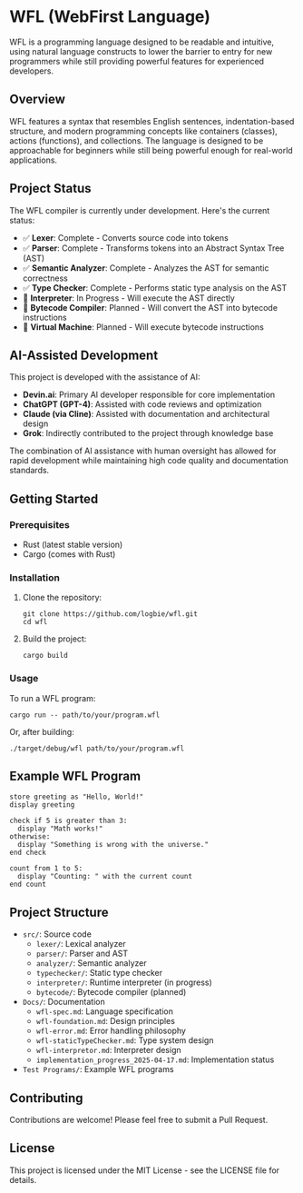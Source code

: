 # WFL (WebFirst Language)

WFL is a programming language designed to be readable and intuitive, using natural language constructs to lower the barrier to entry for new programmers while still providing powerful features for experienced developers.

## Overview

WFL features a syntax that resembles English sentences, indentation-based structure, and modern programming concepts like containers (classes), actions (functions), and collections. The language is designed to be approachable for beginners while still being powerful enough for real-world applications.

## Project Status

The WFL compiler is currently under development. Here's the current status:

- ✅ **Lexer**: Complete - Converts source code into tokens
- ✅ **Parser**: Complete - Transforms tokens into an Abstract Syntax Tree (AST)
- ✅ **Semantic Analyzer**: Complete - Analyzes the AST for semantic correctness
- ✅ **Type Checker**: Complete - Performs static type analysis on the AST
- 🔄 **Interpreter**: In Progress - Will execute the AST directly
- 🔄 **Bytecode Compiler**: Planned - Will convert the AST into bytecode instructions
- 🔄 **Virtual Machine**: Planned - Will execute bytecode instructions

## AI-Assisted Development

This project is developed with the assistance of AI:

- **Devin.ai**: Primary AI developer responsible for core implementation
- **ChatGPT (GPT-4)**: Assisted with code reviews and optimization
- **Claude (via Cline)**: Assisted with documentation and architectural design
- **Grok**: Indirectly contributed to the project through knowledge base

The combination of AI assistance with human oversight has allowed for rapid development while maintaining high code quality and documentation standards.

## Getting Started

### Prerequisites

- Rust (latest stable version)
- Cargo (comes with Rust)

### Installation

1. Clone the repository:
   ```
   git clone https://github.com/logbie/wfl.git
   cd wfl
   ```

2. Build the project:
   ```
   cargo build
   ```

### Usage

To run a WFL program:

```
cargo run -- path/to/your/program.wfl
```

Or, after building:

```
./target/debug/wfl path/to/your/program.wfl
```

## Example WFL Program

```
store greeting as "Hello, World!"
display greeting

check if 5 is greater than 3:
  display "Math works!"
otherwise:
  display "Something is wrong with the universe."
end check

count from 1 to 5:
  display "Counting: " with the current count
end count
```

## Project Structure

- `src/`: Source code
  - `lexer/`: Lexical analyzer
  - `parser/`: Parser and AST
  - `analyzer/`: Semantic analyzer
  - `typechecker/`: Static type checker
  - `interpreter/`: Runtime interpreter (in progress)
  - `bytecode/`: Bytecode compiler (planned)
- `Docs/`: Documentation
  - `wfl-spec.md`: Language specification
  - `wfl-foundation.md`: Design principles
  - `wfl-error.md`: Error handling philosophy
  - `wfl-staticTypeChecker.md`: Type system design
  - `wfl-interpretor.md`: Interpreter design
  - `implementation_progress_2025-04-17.md`: Implementation status
- `Test Programs/`: Example WFL programs

## Contributing

Contributions are welcome! Please feel free to submit a Pull Request.

## License

This project is licensed under the MIT License - see the LICENSE file for details.
